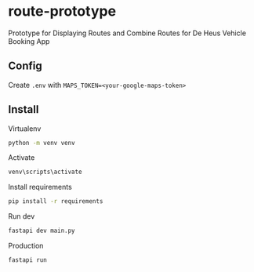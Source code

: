 # route-prototype

Prototype for Displaying Routes and Combine Routes for De Heus Vehicle Booking App

## Config

Create `.env` with `MAPS_TOKEN=<your-google-maps-token>`

## Install

Virtualenv

```bash
python -m venv venv
```

Activate

```bash
venv\scripts\activate
```

Install requirements

```bash
pip install -r requirements
```

Run dev

```bash
fastapi dev main.py
```

Production

```bash
fastapi run
```
